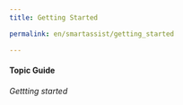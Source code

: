 ```yaml
---
title: Getting Started

permalink: en/smartassist/getting_started

---
```

#### Topic Guide
###### Gettting started
